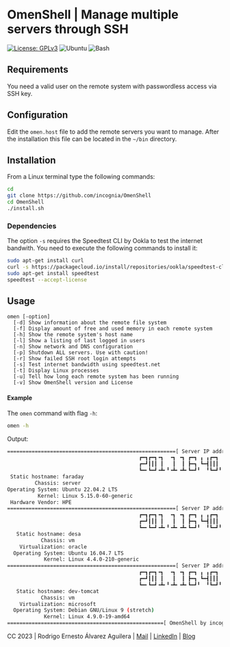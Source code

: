 # OmenShell | Manage multiple servers through SSH

[![License: GPLv3](https://img.shields.io/badge/License-GPLv3-steelblue)](https://www.gnu.org/licenses/gpl-3.0.html) ![Ubuntu](https://img.shields.io/badge/Ubuntu-v22.04.2_LTS-e9500e.svg) ![Bash](https://img.shields.io/badge/Bash-v5.1.16-232c34.svg)

## Requirements

You need a valid user on the remote system with passwordless access via SSH key.

## Configuration

Edit the `omen.host` file to add the remote servers you want to manage. After the installation this file can be located in the `~/bin` directory.

## Installation

From a Linux terminal type the following commands:
```bash
cd
git clone https://github.com/incognia/OmenShell
cd OmenShell
./install.sh
```
### Dependencies

The option `-s` requires the Speedtest CLI by Ookla to test the internet bandwith. You need to execute the following commands to install it:

```bash
sudo apt-get install curl
curl -s https://packagecloud.io/install/repositories/ookla/speedtest-cli/script.deb.sh | sudo bash
sudo apt-get install speedtest
speedtest --accept-license
```

## Usage
```
omen [-option]
  [-d] Show information about the remote file system
  [-f] Display amount of free and used memory in each remote system
  [-h] Show the remote system's host name
  [-l] Show a listing of last logged in users
  [-n] Show network and DNS configuration
  [-p] Shutdown ALL servers. Use with caution!
  [-r] Show failed SSH root login attempts
  [-s] Test internet bandwidth using speedtest.net
  [-t] Display Linux processes
  [-u] Tell how long each remote system has been running
  [-v] Show OmenShell version and License
```

#### Example

The `omen` command with flag `-h`:
```bash
omen -h
```
Output:
```bash
=======================================================[ Server IP address ]====
                                           ┏━┓┏━┓╺┓  ╺┓ ╺┓ ┏━┓ ╻ ╻┏━┓ ╺┓ ┏━┓┏━┓
                                           ┏━┛┃┃┃ ┃   ┃  ┃ ┣━┓ ┗━┫┃┃┃  ┃ ╺━┫┃┃┃
                                           ┗━╸┗━┛╺┻╸╹╺┻╸╺┻╸┗━┛╹  ╹┗━┛╹╺┻╸┗━┛┗━┛
 Static hostname: faraday
         Chassis: server
Operating System: Ubuntu 22.04.2 LTS
          Kernel: Linux 5.15.0-60-generic
 Hardware Vendor: HPE
=======================================================[ Server IP address ]====
                                           ┏━┓┏━┓╺┓  ╺┓ ╺┓ ┏━┓ ╻ ╻┏━┓ ╺┓ ┏━┓┏━┓
                                           ┏━┛┃┃┃ ┃   ┃  ┃ ┣━┓ ┗━┫┃┃┃  ┃ ╺━┫┣━┓
                                           ┗━╸┗━┛╺┻╸╹╺┻╸╺┻╸┗━┛╹  ╹┗━┛╹╺┻╸┗━┛┗━┛
   Static hostname: desa
           Chassis: vm
    Virtualization: oracle
  Operating System: Ubuntu 16.04.7 LTS
            Kernel: Linux 4.4.0-210-generic
=======================================================[ Server IP address ]====
                                           ┏━┓┏━┓╺┓  ╺┓ ╺┓ ┏━┓ ╻ ╻┏━┓ ╺┓ ╻ ╻┏━┓
                                           ┏━┛┃┃┃ ┃   ┃  ┃ ┣━┓ ┗━┫┃┃┃  ┃ ┗━┫┃┃┃
                                           ┗━╸┗━┛╺┻╸╹╺┻╸╺┻╸┗━┛╹  ╹┗━┛╹╺┻╸  ╹┗━┛
   Static hostname: dev-tomcat
           Chassis: vm
    Virtualization: microsoft
  Operating System: Debian GNU/Linux 9 (stretch)
            Kernel: Linux 4.9.0-19-amd64
===================================================[ OmenShell by incognia ]====
```

CC 2023 | Rodrigo Ernesto Álvarez Aguilera | [Mail](mailto:incogniaqgmail.com) | [LinkedIn](https://www.linkedin.com/in/rodrigo-alvarez-aguilera/) | [Blog](https://incognia.wordpress.com/about)
